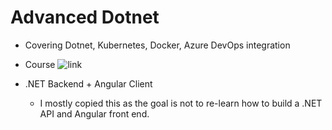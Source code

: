 # Advanced Dotnet
- Covering Dotnet, Kubernetes, Docker, Azure DevOps integration
- Course ![link](https://www.udemy.com/course/dot-net-microservices-ecommerce-project-azure-devops-kubernetes-aks/learn/lecture/45773657#overview)


- .NET Backend + Angular Client
    - I mostly copied this as the goal is not to re-learn how to build a .NET API and Angular front end.
